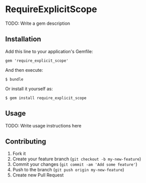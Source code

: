 # RequireExplicitScope

TODO: Write a gem description

## Installation

Add this line to your application's Gemfile:

    gem 'require_explicit_scope'

And then execute:

    $ bundle

Or install it yourself as:

    $ gem install require_explicit_scope

## Usage

TODO: Write usage instructions here

## Contributing

1. Fork it
2. Create your feature branch (`git checkout -b my-new-feature`)
3. Commit your changes (`git commit -am 'Add some feature'`)
4. Push to the branch (`git push origin my-new-feature`)
5. Create new Pull Request

